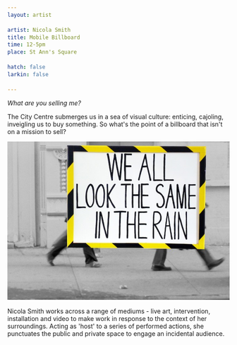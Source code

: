 ```yaml
---
layout: artist

artist: Nicola Smith
title: Mobile Billboard
time: 12-5pm
place: St Ann's Square

hatch: false
larkin: false

---
```


*What are you selling me?*    

The City Centre submerges us in a sea of visual culture: enticing, cajoling, inveigling us to buy something. So what's the point of a billboard that isn't on a mission to sell?   

![Mobile Billboard](nsmith1.jpg)   

Nicola Smith works across a range of mediums - live art, intervention, installation and video to make work in response to the context of her surroundings.  Acting as 'host' to a series of performed actions, she punctuates the public and private space to engage an incidental audience.    

